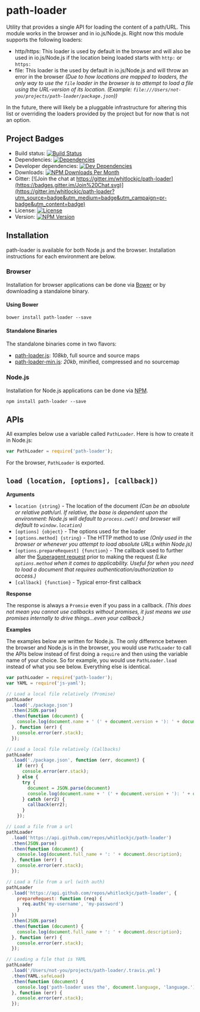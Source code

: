 # path-loader

Utility that provides a single API for loading the content of a path/URL.  This module works in the browser and in
io.js/Node.js.  Right now this module supports the following loaders:

* http/https: This loader is used by default in the browser and will also be used in io.js/Node.js if the location being
loaded starts with `http:` or `https:`
* file: This loader is the used by default in io.js/Node.js and will throw an error in the browser _(Due to how
locations are mapped to loaders, the only way to use the `file` loader in the browser is to attempt to load a file using
the URL-version of its location.  (Example: `file:///Users/not-you/projects/path-loader/package.json`))_

In the future, there will likely be a pluggable infrastructure for altering this list or overriding the loaders provided
by the project but for now that is not an option.

## Project Badges

* Build status: [![Build Status](https://travis-ci.org/whitlockjc/path-loader.svg)](https://travis-ci.org/whitlockjc/path-loader)
* Dependencies: [![Dependencies](https://david-dm.org/whitlockjc/path-loader.svg)](https://david-dm.org/whitlockjc/path-loader)
* Developer dependencies: [![Dev Dependencies](https://david-dm.org/whitlockjc/path-loader/dev-status.svg)](https://david-dm.org/whitlockjc/path-loader#info=devDependencies&view=table)
* Downloads: [![NPM Downloads Per Month](http://img.shields.io/npm/dm/path-loader.svg)](https://www.npmjs.org/package/path-loader)
* Gitter: [![Join the chat at https://gitter.im/whitlockjc/path-loader](https://badges.gitter.im/Join%20Chat.svg)](https://gitter.im/whitlockjc/path-loader?utm_source=badge&utm_medium=badge&utm_campaign=pr-badge&utm_content=badge)
* License: [![License](http://img.shields.io/npm/l/path-loader.svg)](https://github.com/whitlockjc/path-loader/blob/master/LICENSE)
* Version: [![NPM Version](http://img.shields.io/npm/v/path-loader.svg)](https://www.npmjs.org/package/path-loader)

## Installation

path-loader is available for both Node.js and the browser.  Installation instructions for each environment are below.

### Browser

Installation for browser applications can be done via [Bower][bower] or by downloading a standalone binary.

#### Using Bower

```
bower install path-loader --save
```

#### Standalone Binaries

The standalone binaries come in two flavors:

* [path-loader.js](https://raw.github.com/whitlockjc/path-loader/master/browser/path-loader.js): _108kb_, full source  and source maps
* [path-loader-min.js](https://raw.github.com/whitlockjc/path-loader/master/browser/path-loader-min.js): _20kb_, minified, compressed and no sourcemap

### Node.js

Installation for Node.js applications can be done via [NPM][npm].

```
npm install path-loader --save
```

## APIs

All examples below use a variable called `PathLoader`.  Here is how to create it in Node.js:

```js
var PathLoader = require('path-loader');
```

For the browser, `PathLoader` is exported.

## `load (location, [options], [callback])`

**Arguments**

* `location {string}` - The location of the document _(Can be an absolute or relative path/url.  If relative, the base
is dependent upon the environment: Node.js will default to `process.cwd()` and browser will default to
`window.location`)_
* `[options] {object}` - The options used for the loader
* `[options.method] {string}` - The HTTP method to use _(Only used in the browser or whenever you attempt to load
absolute URLs within Node.js)_
* `[options.prepareRequest] {function}` - The callback used to further alter the [Superagent request][superagent] prior
to making the request _(Like `options.method` when it comes to applicability.  Useful for when you need to load a
document that requires authentication/authorization to access.)_
* `[callback] {function}` - Typical error-first callback

**Response**

The response is always a `Promsie` even if you pass in a callback.  _(This does not mean you cannot use callbacks
without promises, it just means we use promises internally to drive things...even your callback.)_

**Examples**

The examples below are written for Node.js.  The only difference between the browser and Node.js is in the browser, you
would use `PathLoader` to call the APIs below instead of first doing a `require` and then using the variable name of
your choice.  So for example, you would use `PathLoader.load` instead of what you see below.  Everything else is
identical.

```js
var pathLoader = require('path-loader');
var YAML = require('js-yaml');

// Load a local file relatively (Promise)
pathLoader
  .load('./package.json')
  .then(JSON.parse)
  .then(function (document) {
    console.log(document.name + ' (' + document.version + '): ' + document.description);
  }, function (err) {
    console.error(err.stack);
  });

// Load a local file relatively (Callbacks)
pathLoader
  .load('./package.json', function (err, document) {
    if (err) {
      console.error(err.stack);
    } else {
      try {
        document = JSON.parse(document)
        console.log(document.name + ' (' + document.version + '): ' + document.description);
      } catch (err2) {
        callback(err2);
      }
    });

// Load a file from a url
pathLoader
  .load('https://api.github.com/repos/whitlockjc/path-loader')
  .then(JSON.parse)
  .then(function (document) {
    console.log(document.full_name + ': ' + document.description);
  }, function (err) {
    console.error(err.stack);
  });

// Load a file from a url (with auth)
pathLoader
  .load('https://api.github.com/repos/whitlockjc/path-loader', {
    prepareRequest: function (req) {
      req.auth('my-username', 'my-password')
    }
  })
  .then(JSON.parse)
  .then(function (document) {
    console.log(document.full_name + ': ' + document.description);
  }, function (err) {
    console.error(err.stack);
  });

// Loading a file that is YAML
pathLoader
  .load('/Users/not-you/projects/path-loader/.travis.yml')
  .then(YAML.safeLoad)
  .then(function (document) {
    console.log('path-loader uses the', document.language, 'language.');
  }, function (err) {
    console.error(err.stack);
  });

```

[bower]: http://bower.io/
[npm]: https://www.npmjs.com/
[superagent]: http://visionmedia.github.io/superagent/
